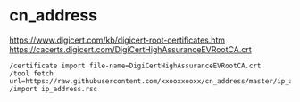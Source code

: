 # cn_address


https://www.digicert.com/kb/digicert-root-certificates.htm  
https://cacerts.digicert.com/DigiCertHighAssuranceEVRootCA.crt  
```
/certificate import file-name=DigiCertHighAssuranceEVRootCA.crt
/tool fetch url=https://raw.githubusercontent.com/xxooxxooxx/cn_address/master/ip_address.rsc
/import ip_address.rsc
```
